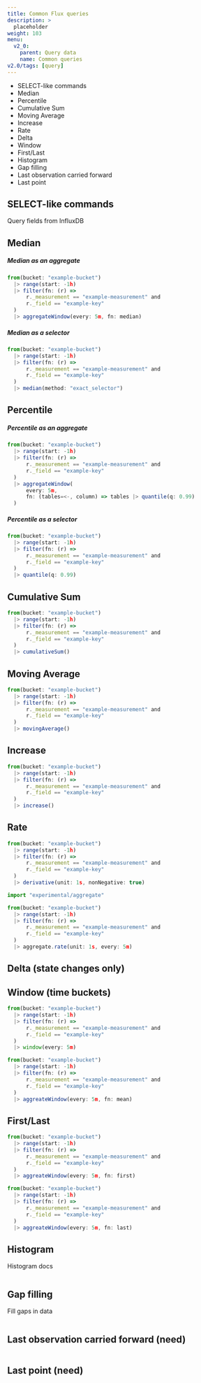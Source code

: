 ```yaml
---
title: Common Flux queries
description: >
  placeholder
weight: 103
menu:
  v2_0:
    parent: Query data
    name: Common queries
v2.0/tags: [query]
---
```



- SELECT-like commands
- Median
- Percentile
- Cumulative Sum
- Moving Average
- Increase
- Rate
- Delta
- Window
- First/Last
- Histogram
- Gap filling
- Last observation carried forward
- Last point

## SELECT-like commands

Query fields from InfluxDB

## Median

##### Median as an aggregate
```js
from(bucket: "example-bucket")
  |> range(start: -1h)
  |> filter(fn: (r) =>
      r._measurement == "example-measurement" and
      r._field == "example-key"
  )
  |> aggregateWindow(every: 5m, fn: median)
```

##### Median as a selector
```js
from(bucket: "example-bucket")
  |> range(start: -1h)
  |> filter(fn: (r) =>
      r._measurement == "example-measurement" and
      r._field == "example-key"
  )
  |> median(method: "exact_selector")
```

## Percentile

##### Percentile as an aggregate
```js
from(bucket: "example-bucket")
  |> range(start: -1h)
  |> filter(fn: (r) =>
      r._measurement == "example-measurement" and
      r._field == "example-key"
  )
  |> aggregateWindow(
      every: 5m,
      fn: (tables=<-, column) => tables |> quantile(q: 0.99)
  )
```

##### Percentile as a selector
```js
from(bucket: "example-bucket")
  |> range(start: -1h)
  |> filter(fn: (r) =>
      r._measurement == "example-measurement" and
      r._field == "example-key"
  )
  |> quantile(q: 0.99)
```

## Cumulative Sum
```js
from(bucket: "example-bucket")
  |> range(start: -1h)
  |> filter(fn: (r) =>
      r._measurement == "example-measurement" and
      r._field == "example-key"
  )
  |> cumulativeSum()
```

## Moving Average
```js
from(bucket: "example-bucket")
  |> range(start: -1h)
  |> filter(fn: (r) =>
      r._measurement == "example-measurement" and
      r._field == "example-key"
  )
  |> movingAverage()
```

## Increase
```js
from(bucket: "example-bucket")
  |> range(start: -1h)
  |> filter(fn: (r) =>
      r._measurement == "example-measurement" and
      r._field == "example-key"
  )
  |> increase()
```

## Rate
```js
from(bucket: "example-bucket")
  |> range(start: -1h)
  |> filter(fn: (r) =>
      r._measurement == "example-measurement" and
      r._field == "example-key"
  )
  |> derivative(unit: 1s, nonNegative: true)
```

```js
import "experimental/aggregate"

from(bucket: "example-bucket")
  |> range(start: -1h)
  |> filter(fn: (r) =>
      r._measurement == "example-measurement" and
      r._field == "example-key"
  )
  |> aggregate.rate(unit: 1s, every: 5m)
```

## Delta (state changes only)


## Window (time buckets)
```js
from(bucket: "example-bucket")
  |> range(start: -1h)
  |> filter(fn: (r) =>
      r._measurement == "example-measurement" and
      r._field == "example-key"
  )
  |> window(every: 5m)
```

```js
from(bucket: "example-bucket")
  |> range(start: -1h)
  |> filter(fn: (r) =>
      r._measurement == "example-measurement" and
      r._field == "example-key"
  )
  |> aggreateWindow(every: 5m, fn: mean)
```

## First/Last
```js
from(bucket: "example-bucket")
  |> range(start: -1h)
  |> filter(fn: (r) =>
      r._measurement == "example-measurement" and
      r._field == "example-key"
  )
  |> aggreateWindow(every: 5m, fn: first)
```

```js
from(bucket: "example-bucket")
  |> range(start: -1h)
  |> filter(fn: (r) =>
      r._measurement == "example-measurement" and
      r._field == "example-key"
  )
  |> aggreateWindow(every: 5m, fn: last)
```

## Histogram
Histogram docs

```js

```


## Gap filling
Fill gaps in data

```js

```


## Last observation carried forward (need)
```js

```


## Last point (need)
```js

```

